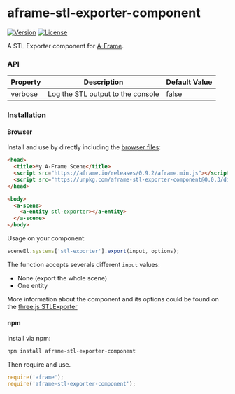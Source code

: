 # aframe-stl-exporter-component

[![Version](http://img.shields.io/npm/v/aframe-stl-exporter-component.svg?style=flat-square)](https://npmjs.org/package/aframe-stl-exporter-component)
[![License](http://img.shields.io/npm/l/aframe-stl-exporter-component.svg?style=flat-square)](https://npmjs.org/package/aframe-stl-exporter-component)

A STL Exporter component for [A-Frame](https://aframe.io).

### API

| Property | Description | Default Value |
| -------- | ----------- | ------------- |
| verbose  | Log the STL output to the console | false |

### Installation

#### Browser

Install and use by directly including the [browser files](dist):
```html
<head>
  <title>My A-Frame Scene</title>
  <script src="https://aframe.io/releases/0.9.2/aframe.min.js"></script>
  <script src="https://unpkg.com/aframe-stl-exporter-component@0.0.3/dist/aframe-stl-exporter-component.min.js"></script>
</head>

<body>
  <a-scene>
    <a-entity stl-exporter></a-entity>
  </a-scene>
</body>
```

Usage on your component:

```javascript
sceneEl.systems['stl-exporter'].export(input, options);
```

The function accepts severals different `input` values:
* None (export the whole scene)
* One entity

More information about the component and its options could be found on the [three.js STLExporter](https://threejs.org/examples/#misc_exporter_stl)

#### npm

Install via npm:

```bash
npm install aframe-stl-exporter-component
```

Then require and use.

```js
require('aframe');
require('aframe-stl-exporter-component');
```